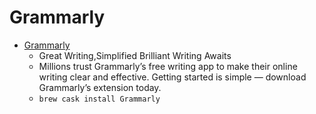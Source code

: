 # Grammarly
- [Grammarly](https://www.grammarly.com/)
  -  Great Writing,Simplified Brilliant Writing Awaits
  - Millions trust Grammarly’s free writing app to make their online writing clear and effective. Getting started is simple — download Grammarly’s extension today.
  - `brew cask install Grammarly`
